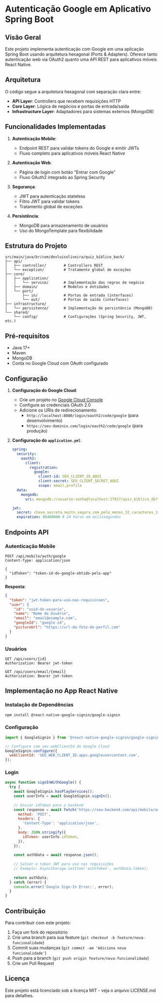 # Autenticação Google em Aplicativo Spring Boot

## Visão Geral

Este projeto implementa autenticação com Google em uma aplicação Spring Boot usando arquitetura hexagonal (Ports & Adapters). Oferece tanto autenticação web via OAuth2 quanto uma API REST para aplicativos móveis React Native.

## Arquitetura

O código segue a arquitetura hexagonal com separação clara entre:

- **API Layer**: Controllers que recebem requisições HTTP
- **Core Layer**: Lógica de negócios e portas de entrada/saída
- **Infrastructure Layer**: Adaptadores para sistemas externos (MongoDB)

## Funcionalidades Implementadas

1. **Autenticação Mobile**:
    - Endpoint REST para validar tokens do Google e emitir JWTs
    - Fluxo completo para aplicativos móveis React Native

2. **Autenticação Web**:
    - Página de login com botão "Entrar com Google"
    - Fluxo OAuth2 integrado ao Spring Security

3. **Segurança**:
    - JWT para autenticação stateless
    - Filtro JWT para validar tokens
    - Tratamento global de exceções

4. **Persistência**:
    - MongoDB para armazenamento de usuários
    - Uso do MongoTemplate para flexibilidade

## Estrutura do Projeto

```
src/main/java/br/com/devluisoliveira/quiz_biblico_back/
├── api/
│   ├── controller/        # Controllers REST
│   └── exception/         # Tratamento global de exceções
├── core/
│   ├── application/
│   │   └── service/       # Implementação das regras de negócio
│   ├── domain/            # Modelos e entidades
│   └── port/
│       ├── in/            # Portas de entrada (interfaces)
│       └── out/           # Portas de saída (interfaces)
├── infrastructure/
│   └── persistence/       # Implementação de persistência (MongoDB)
└── shared/
    └── config/            # Configurações (Spring Security, JWT, etc.)
```

## Pré-requisitos

- Java 17+
- Maven
- MongoDB
- Conta no Google Cloud com OAuth configurado

## Configuração

1. **Configuração do Google Cloud**:
    - Crie um projeto no [Google Cloud Console](https://console.cloud.google.com/)
    - Configure as credenciais OAuth 2.0
    - Adicione os URIs de redirecionamento:
        - `http://localhost:8080/login/oauth2/code/google` (para desenvolvimento)
        - `https://seu-dominio.com/login/oauth2/code/google` (para produção)

2. **Configuração do `application.yml`**:
   ```yaml
   spring:
     security:
       oauth2:
         client:
           registration:
             google:
               client-id: SEU_CLIENT_ID_AQUI
               client-secret: SEU_CLIENT_SECRET_AQUI
               scope: email,profile
     data:
       mongodb:
         uri: mongodb://usuario:senha@localhost:27017/quiz_biblico_db?authSource=admin

   jwt:
     secret: chave_secreta_muito_segura_com_pelo_menos_32_caracteres_123456
     expiration: 86400000 # 24 horas em milissegundos
   ```

## Endpoints API

### Autenticação Mobile

```
POST /api/mobile/auth/google
Content-Type: application/json

{
  "idToken": "token-id-do-google-obtido-pelo-app"
}
```

**Resposta**:
```json
{
  "token": "jwt-token-para-uso-nas-requisicoes",
  "user": {
    "id": "uuid-do-usuario",
    "name": "Nome do Usuário",
    "email": "email@example.com",
    "googleId": "google-id",
    "pictureUrl": "https://url-da-foto-de-perfil.com"
  }
}
```

### Usuários

```
GET /api/users/{id}
Authorization: Bearer jwt-token
```

```
GET /api/users/email/{email}
Authorization: Bearer jwt-token
```

## Implementação no App React Native

### Instalação de Dependências

```bash
npm install @react-native-google-signin/google-signin
```

### Configuração

```javascript
import { GoogleSignin } from '@react-native-google-signin/google-signin';

// Configure com seu webClientId do Google Cloud
GoogleSignin.configure({
  webClientId: 'SEU_WEB_CLIENT_ID.apps.googleusercontent.com',
});
```

### Login

```javascript
async function signInWithGoogle() {
  try {
    await GoogleSignin.hasPlayServices();
    const userInfo = await GoogleSignin.signIn();
    
    // Enviar idToken para o backend
    const response = await fetch('https://seu-backend.com/api/mobile/auth/google', {
      method: 'POST',
      headers: {
        'Content-Type': 'application/json',
      },
      body: JSON.stringify({
        idToken: userInfo.idToken,
      }),
    });
    
    const authData = await response.json();
    
    // Salvar o token JWT para uso nas requisições
    // Exemplo: AsyncStorage.setItem('authToken', authData.token);
    
    return authData;
  } catch (error) {
    console.error('Google Sign-In Error:', error);
  }
}
```

## Contribuição

Para contribuir com este projeto:

1. Faça um fork do repositório
2. Crie uma branch para sua feature (`git checkout -b feature/nova-funcionalidade`)
3. Commit suas mudanças (`git commit -am 'Adiciona nova funcionalidade'`)
4. Push para a branch (`git push origin feature/nova-funcionalidade`)
5. Crie um Pull Request

## Licença

Este projeto está licenciado sob a licença MIT - veja o arquivo LICENSE.md para detalhes.